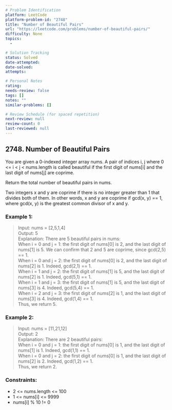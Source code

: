 ```yaml
---
# Problem Identification
platform: LeetCode
platform-problem-id: "2748"
title: "Number of Beautiful Pairs"
url: "https://leetcode.com/problems/number-of-beautiful-pairs/"
difficulty: None
topics:
  -

# Solution Tracking
status: Solved
date-attempted:
date-solved:
attempts:

# Personal Notes
rating:
needs-review: false
tags: []
notes: ""
similar-problems: []

# Review Schedule (for spaced repetition)
next-review: null
review-count: 0
last-reviewed: null
---
```


## 2748. Number of Beautiful Pairs

You are given a 0-indexed integer array nums. A pair of indices i, j where 0 <= i < j < nums.length is called beautiful if the first digit of nums[i] and the last digit of nums[j] are coprime.

Return the total number of beautiful pairs in nums.

Two integers x and y are coprime if there is no integer greater than 1 that divides both of them. In other words, x and y are coprime if gcd(x, y) == 1, where gcd(x, y) is the greatest common divisor of x and y.

### Example 1:

> Input: nums = [2,5,1,4]<br/>
> Output: 5<br/>
> Explanation: There are 5 beautiful pairs in nums:<br/>
> When i = 0 and j = 1: the first digit of nums[0] is 2, and the last digit of nums[1] is 5. We can confirm that 2 and 5 are coprime, since gcd(2,5) == 1.<br/>
> When i = 0 and j = 2: the first digit of nums[0] is 2, and the last digit of nums[2] is 1. Indeed, gcd(2,1) == 1.<br/>
> When i = 1 and j = 2: the first digit of nums[1] is 5, and the last digit of nums[2] is 1. Indeed, gcd(5,1) == 1.<br/>
> When i = 1 and j = 3: the first digit of nums[1] is 5, and the last digit of nums[3] is 4. Indeed, gcd(5,4) == 1.<br/>
> When i = 2 and j = 3: the first digit of nums[2] is 1, and the last digit of nums[3] is 4. Indeed, gcd(1,4) == 1.<br/>
> Thus, we return 5.<br/>

### Example 2:

> Input: nums = [11,21,12]<br/>
> Output: 2<br/>
> Explanation: There are 2 beautiful pairs:<br/>
> When i = 0 and j = 1: the first digit of nums[0] is 1, and the last digit of nums[1] is 1. Indeed, gcd(1,1) == 1.<br/>
> When i = 0 and j = 2: the first digit of nums[0] is 1, and the last digit of nums[2] is 2. Indeed, gcd(1,2) == 1.<br/>
> Thus, we return 2.
 
### Constraints:

- 2 <= nums.length <= 100
- 1 <= nums[i] <= 9999
- nums[i] % 10 != 0